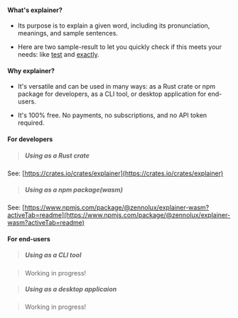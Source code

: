 #### What's explainer?

* Its purpose is to explain a given word, including its pronunciation, meanings, and sample sentences.

* Here are two sample-result to let you quickly check if this meets your needs: like [test](https://github.com/zennolux/explainer/blob/main/samples/test.json) and [exactly](https://github.com/zennolux/explainer/blob/main/samples/exactly.json).


#### Why explainer?

* It's versatile and can be used in many ways: as a Rust crate or npm package for developers, as a CLI tool, or desktop application for end-users.

* It's 100% free. No payments, no subscriptions, and no API token required.


#### For developers 

> ##### Using as a Rust crate

See: [https://crates.io/crates/explainer](https://crates.io/crates/explainer)

> ##### Using as a npm package(wasm) 

See: [https://www.npmjs.com/package/@zennolux/explainer-wasm?activeTab=readme](https://www.npmjs.com/package/@zennolux/explainer-wasm?activeTab=readme)


#### For end-users

> ##### Using as a CLI tool 

> Working in progress!

> ##### Using as a desktop applicaion 

> Working in progress!
